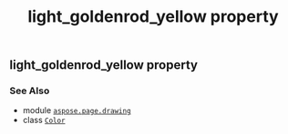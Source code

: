 ﻿---
title: light_goldenrod_yellow property
second_title: Aspose.Page for Python via .NET API References
description: 
type: docs
weight: 820
url: /python-net/aspose.page.drawing/color/light_goldenrod_yellow/
is_root: false
---

## light_goldenrod_yellow property


### See Also
* module [`aspose.page.drawing`](../../)
* class [`Color`](/page/python-net/aspose.page.drawing/color)
